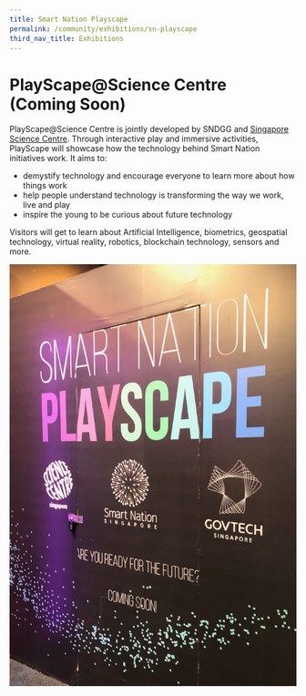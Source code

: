 ```yaml
---
title: Smart Nation Playscape
permalink: /community/exhibitions/sn-playscape
third_nav_title: Exhibitions
---
```

# PlayScape@Science Centre (Coming Soon)


PlayScape@Science Centre is jointly developed by SNDGG and [Singapore Science Centre](https://www.science.edu.sg/). Through interactive play and immersive activities, PlayScape will showcase how the technology behind Smart Nation initiatives work. It aims to:

* demystify technology and encourage everyone to learn more about how things work
* help people understand technology is transforming the way we work, live and play
* inspire the young to be curious about future technology

Visitors will get to learn about Artificial Intelligence, biometrics, geospatial technology, virtual reality, robotics, blockchain technology, sensors and more.

![Alt text for image on Isomer site](/images/community/playscape-coming-soon.jpg)